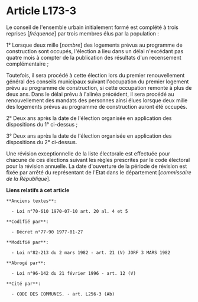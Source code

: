 # Article L173-3

Le conseil de l'ensemble urbain initialement formé est complété à trois reprises [*fréquence*] par trois membres élus par la
population :

1° Lorsque deux mille [*nombre*] des logements prévus au programme de construction sont occupés, l'élection a lieu dans un
délai n'excédant pas quatre mois à compter de la publication des résultats d'un recensement complémentaire ;

Toutefois, il sera procédé à cette élection lors du premier renouvellement général des conseils municipaux suivant
l'occupation du premier logement prévu au programme de construction, si cette occupation remonte à plus de deux ans. Dans le
délai prévu à l'alinéa précédent, il sera procédé au renouvellement des mandats des personnes ainsi élues lorsque deux mille
des logements prévus au programme de construction auront été occupés.

2° Deux ans après la date de l'élection organisée en application des dispositions du 1° ci-dessus ;

3° Deux ans après la date de l'élection organisée en application des dispositions du 2° ci-dessus.

Une révision exceptionnelle de la liste électorale est effectuée pour chacune de ces élections suivant les règles prescrites
par le code électoral pour la révision annuelle. La date d'ouverture de la période de révision est fixée par arrêté du
représentant de l'Etat dans le département [*commissaire de la République*].

**Liens relatifs à cet article**

	**Anciens textes**:

	  - Loi n°70-610 1970-07-10 art. 20 al. 4 et 5

	**Codifié par**:

	  - Décret n°77-90 1977-01-27

	**Modifié par**:

	  - Loi n°82-213 du 2 mars 1982 - art. 21 (V) JORF 3 MARS 1982

	**Abrogé par**:

	  - Loi n°96-142 du 21 février 1996 - art. 12 (V)

	**Cité par**:

	  - CODE DES COMMUNES. - art. L256-3 (Ab)
